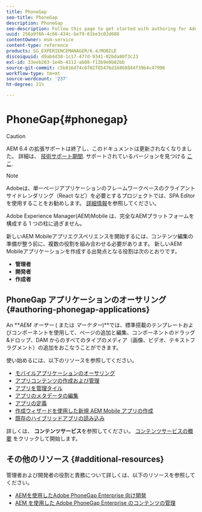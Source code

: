 ```yaml
---
title: PhoneGap
seo-title: PhoneGap
description: PhoneGap
seo-description: Follow this page to get started with authoring for Adobe PhoneGap Enterprise in AEM.
uuid: 256a9f66-4c66-434c-be79-01be3c02d688
contentOwner: msm-service
content-type: reference
products: SG_EXPERIENCEMANAGER/6.4/MOBILE
discoiquuid: d9ab4d38-1c17-477d-9341-02bda80f3c23
exl-id: 33eeb203-1e4b-4112-ab08-f13b9e0b82bb
source-git-commit: c5b816d74c6f02f85476d16868844f39b4c47996
workflow-type: tm+mt
source-wordcount: '237'
ht-degree: 21%

---
```


# PhoneGap{#phonegap}

>[!CAUTION]
>
>AEM 6.4 の拡張サポートは終了し、このドキュメントは更新されなくなりました。 詳細は、 [技術サポート期間](https://helpx.adobe.com/jp/support/programs/eol-matrix.html). サポートされているバージョンを見つける [ここ](https://experienceleague.adobe.com/docs/?lang=ja).

>[!NOTE]
>
>Adobeは、単一ページアプリケーションのフレームワークベースのクライアントサイドレンダリング（React など）を必要とするプロジェクトでは、SPA Editor を使用することをお勧めします。 [詳細情報](/help/sites-developing/spa-overview.md)を参照してください。

Adobe Experience Manager(AEM)Mobile は、完全なAEMプラットフォームを構成する 1 つの柱に過ぎません。

新しいAEM Mobileアプリエクスペリエンスを開始するには、コンテンツ編集の準備が整う前に、複数の役割を組み合わせる必要があります。 新しいAEM Mobileアプリケーションを作成する出発点となる役割は次のとおりです。

* **管理者**
* **開発者**
* **作成者**

## PhoneGap アプリケーションのオーサリング {#authoring-phonegap-applications}

An ***AEM オーサー* ( または *マーケター*)**では、標準搭載のテンプレートおよびコンポーネントを使用して、ページの追加と編集、コンポーネントのドラッグ&amp;ドロップ、DAM からのすべてのタイプのメディア（画像、ビデオ、テキストフラグメント）の追加をおこなうことができます。

使い始めるには、以下のリソースを参照してください。

* [モバイルアプリケーションのオーサリング](/help/mobile/phonegap-authoring-apps.md)
* [アプリコンテンツの作成および管理](/help/mobile/phonegap-manage-app-content.md)
* [アプリを管理タイル](/help/mobile/phonegap-app-details-tile.md)
* [アプリのメタデータの編集](/help/mobile/phonegap-editmetadata.md)
* [アプリの定義](/help/mobile/phonegap-app-definitions.md)
* [作成ウィザードを使用した新規 AEM Mobile アプリの作成](/help/mobile/phonegap-create-new-app.md)
* [既存のハイブリッドアプリの読み込み](/help/mobile/phonegap-adding-content-to-imported-app.md)

詳しくは、 **コンテンツサービス**&#x200B;を参照してください。 [コンテンツサービスの概要](/help/mobile/develop-content-as-a-service.md) をクリックして開始します。

## その他のリソース {#additional-resources}

管理者および開発者の役割と責務について詳しくは、以下のリソースを参照してください。

* [AEMを使用したAdobe PhoneGap Enterprise 向け開発](/help/mobile/developing-in-phonegap.md)
* [AEM を使用した Adobe PhoneGap Enterprise のコンテンツの管理](/help/mobile/administer-phonegap.md)
